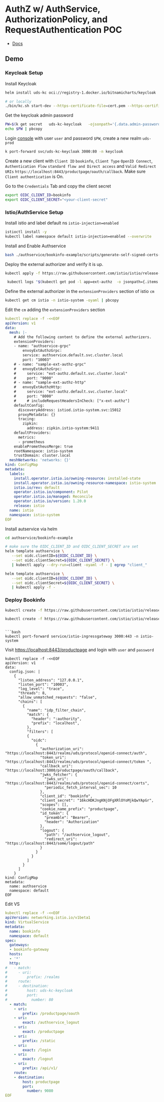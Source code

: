 # AuthZ w/ AuthService, AuthorizationPolicy, and RequestAuthentication POC

- [Docs](https://github.com/istio-ecosystem/authservice/tree/master/bookinfo-example#further-protect-via-requestauthentication-and-authorization-policy)


## Demo 

### Keycloak Setup 

Install Keycloak

```bash
helm install uds-kc oci://registry-1.docker.io/bitnamicharts/keycloak

# or locally
./bin/kc.sh start-dev --https-certificate-file=cert.pem --https-certificate-key-file=key.pem 
```

Get the keycloak admin password

```bash
PW=$(k get secret   uds-kc-keycloak   -ojsonpath='{.data.admin-password}' | base64 -d)
echo $PW | pbcopy
```

Login [console](http://localhost:3000) with user `user` and password `$PW`, create a new realm `uds-prod`

```bash
k port-forward svc/uds-kc-keycloak 3000:80 -n keycloak
```     

Create a new client with `Client ID` `bookinfo`, `Client Type` `OpenID Connect`, `Authentication Flow` `standard flow and Direct access` and `Valid Redirect URIs` `https://localhost:8443/productpage/oauth/callback`. Make sure `Client authentication` is On.

Go to the `Credentials` Tab and copy the client secret

```bash
export OIDC_CLIENT_ID=bookinfo
export OIDC_CLIENT_SECRET="<your-client-secret"
```

### Istio/AuthService Setup

Install istio and label default ns `istio-injection=enabled`

```bash
istioctl install -y
kubectl label namespace default istio-injection=enabled --overwrite
```

Install and Enable Authservice
```bash
bash ./authservice/bookinfo-example/scripts/generate-self-signed-certs-for-ingress-gateway.sh
```


Deploy the external authorizer and verify it is up.

```bash
kubectl apply -f https://raw.githubusercontent.com/istio/istio/release-1.20/samples/extauthz/ext-authz.yaml

 kubectl logs "$(kubectl get pod -l app=ext-authz  -o jsonpath={.items..metadata.name})"  -c ext-authz
```     

Define the external authorizer in the `extensionProviders` section of istio `cm`

```bash
kubectl get cm istio -n istio-system -oyaml | pbcopy
```

Edit the `cm` adding the `extensionProviders` section

```yaml
kubectl replace -f -<<EOF
apiVersion: v1
data:
  mesh: |-
    # Add the following content to define the external authorizers.
    extensionProviders:
    - name: "authservice-grpc"
        envoyExtAuthzGrpc:
        service: authservice.default.svc.cluster.local
        port: "10003"
    # - name: "sample-ext-authz-grpc"
    #   envoyExtAuthzGrpc:
    #     service: "ext-authz.default.svc.cluster.local"
    #     port: "9000"
    # - name: "sample-ext-authz-http"
    #   envoyExtAuthzHttp:
    #     service: "ext-authz.default.svc.cluster.local"
    #     port: "8000"
    #     # includeRequestHeadersInCheck: ["x-ext-authz"]
    defaultConfig:
      discoveryAddress: istiod.istio-system.svc:15012
      proxyMetadata: {}
      tracing:
        zipkin:
          address: zipkin.istio-system:9411
    defaultProviders:
      metrics:
      - prometheus
    enablePrometheusMerge: true
    rootNamespace: istio-system
    trustDomain: cluster.local
  meshNetworks: 'networks: {}'
kind: ConfigMap
metadata:
  labels:
    install.operator.istio.io/owning-resource: installed-state
    install.operator.istio.io/owning-resource-namespace: istio-system
    istio.io/rev: default
    operator.istio.io/component: Pilot
    operator.istio.io/managed: Reconcile
    operator.istio.io/version: 1.20.0
    release: istio
  name: istio
  namespace: istio-system
EOF
```


Install autservice via helm 

```bash
cd authservice/bookinfo-example

# make sure the OIDC_CLIENT_ID and OIDC_CLIENT_SECRET are set
helm template authservice \
   --set oidc.clientID=${OIDC_CLIENT_ID} \
   --set oidc.clientSecret=${OIDC_CLIENT_SECRET} \
   | kubectl apply --dry-run=client -oyaml -f - | egrep "client_"

helm template authservice \
   --set oidc.clientID=${OIDC_CLIENT_ID} \
   --set oidc.clientSecret=${OIDC_CLIENT_SECRET} \
   | kubectl apply -f -
```

### Deploy Bookinfo 

```bash
kubectl create -f https://raw.githubusercontent.com/istio/istio/release-1.20/samples/bookinfo/platform/kube/bookinfo.yaml

kubectl create -f https://raw.githubusercontent.com/istio/istio/release-1.20/samples/bookinfo/networking/bookinfo-gateway.yaml
```
```

```bash
kubectl port-forward service/istio-ingressgateway 3000:443 -n istio-system
```

Visit [https://localhost:8443/productpage](https://localhost:8443/productpage) and login with `user` and `password`

```
kubectl replace -f -<<EOF
apiVersion: v1
data:
  config.json: |
    {
      "listen_address": "127.0.0.1",
      "listen_port": "10003",
      "log_level": "trace",
      "threads": 8,
      "allow_unmatched_requests": "false",
      "chains": [
        {
          "name": "idp_filter_chain",
          "match": {
            "header": ":authority",
            "prefix": "localhost",
          },
          "filters": [
          {
            "oidc":
              {
                "authorization_uri": "https://localhost:8443/realms/uds/protocol/openid-connect/auth",
                "token_uri": "https://localhost:8443/realms/uds/protocol/openid-connect/token ",
                "callback_uri": "https://localhost:3000/productpage/oauth/callback",
                "jwks_fetcher": {
                  "jwks_uri": "https://localhost:8443/realms/uds/protocol/openid-connect/certs",
                  "periodic_fetch_interval_sec": 10
                },
                "client_id": "bookinfo",
                "client_secret": "16kcHDKJngKNjOFgXRlOYoMjkQwYApGr",
                "scopes": [],
                "cookie_name_prefix": "productpage",
                "id_token": {
                  "preamble": "Bearer",
                  "header": "Authorization"
                },
                "logout": {
                  "path": "/authservice_logout",
                  "redirect_uri": "https://localhost:8443/some/logout/path"
                }
              }
            }
          ]
        }
      ]
    }
kind: ConfigMap
metadata:
  name: authservice
  namespace: default
EOF
```


Edit VS

```yaml
kubectl replace -f -<<EOF
apiVersion: networking.istio.io/v1beta1
kind: VirtualService
metadata:
  name: bookinfo
  namespace: default
spec:
  gateways:
  - bookinfo-gateway
  hosts:
  - '*'
  http:
#   - match:
#     - uri:
#         prefix: /realms
#     route:
#     - destination:
#         host: uds-kc-keycloak 
#         port:
#           number: 80
  - match:
    - uri:
        prefix: /productpage/oauth
    - uri:
        exact: /authservice_logout
    - uri:
        exact: /productpage
    - uri:
        prefix: /static
    - uri:
        exact: /login
    - uri:
        exact: /logout
    - uri:
        prefix: /api/v1/
    route:
    - destination:
        host: productpage
        port:
          number: 9080
EOF
```
